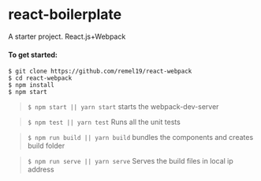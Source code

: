 # react-boilerplate
A starter project. React.js+Webpack

#### To get started:
```
$ git clone https://github.com/remel19/react-webpack
$ cd react-webpack
$ npm install
$ npm start
```
> ```$ npm start || yarn start``` starts the webpack-dev-server

> ```$ npm test || yarn test``` Runs all the unit tests

> ```$ npm run build || yarn build``` bundles the components and creates build folder

> ```$ npm run serve || yarn serve``` Serves the build files in local ip address

